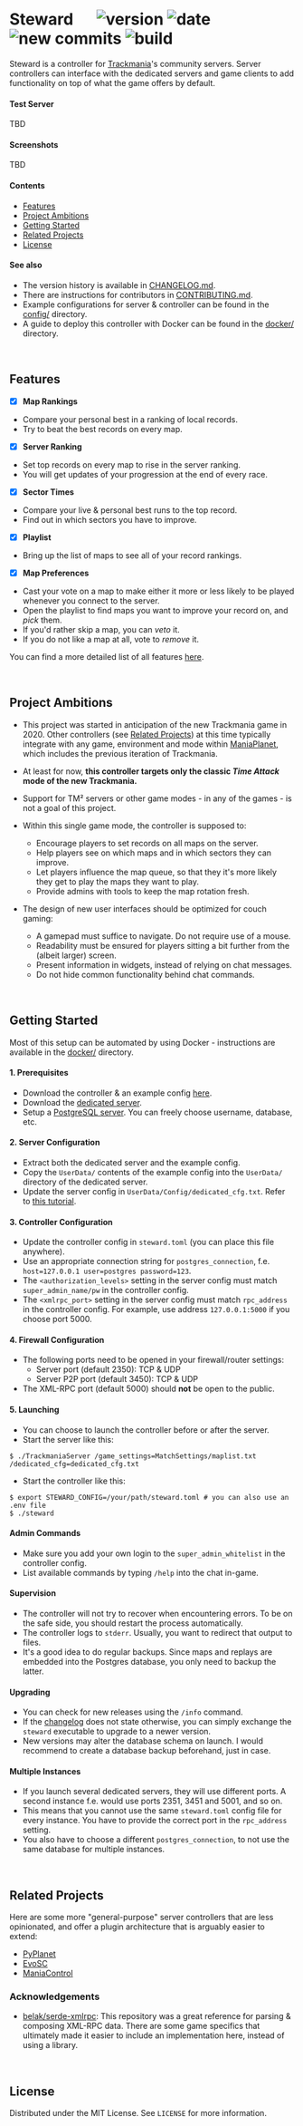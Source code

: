 # Steward &emsp; ![version][badge-version] ![date][badge-date] ![new commits][badge-commits] ![build][badge-build]

[badge-version]: https://img.shields.io/github/v/release/timwie/steward?include_prereleases&style=flat-square
[badge-date]: https://img.shields.io/github/release-date-pre/timwie/steward?style=flat-square
[badge-commits]: https://img.shields.io/github/commits-since/timwie/steward/latest?include_prereleases&label=commits%20since&style=flat-square
[badge-build]: https://img.shields.io/github/workflow/status/timwie/steward/CI?style=flat-square

Steward is a controller for [Trackmania]'s community servers.
Server controllers can interface with the dedicated servers and game clients
to add functionality on top of what the game offers by default.

#### Test Server
TBD

#### Screenshots
TBD

#### Contents
- [Features](#features)
- [Project Ambitions](#project-ambitions)
- [Getting Started](#getting-started)
- [Related Projects](#related-projects)
- [License](#license)

#### See also
- The version history is available in [CHANGELOG.md](CHANGELOG.md).
- There are instructions for contributors in [CONTRIBUTING.md](CONTRIBUTING.md).
- Example configurations for server & controller can be found in the
  [config/](/config) directory.
- A guide to deploy this controller with Docker can be found in the
  [docker/](/docker) directory.

<br>

## Features
- [x] **Map Rankings**
 - Compare your personal best in a ranking of local records.
 - Try to beat the best records on every map.
- [x] **Server Ranking**
 - Set top records on every map to rise in the server ranking.
 - You will get updates of your progression at the end of every race.
- [x] **Sector Times**
 - Compare your live & personal best runs to the top record.
 - Find out in which sectors you have to improve.
- [x] **Playlist**
 - Bring up the list of maps to see all of your record rankings.
- [x] **Map Preferences**
 - Cast your vote on a map to make either it more or less likely
   to be played whenever you connect to the server.
 - Open the playlist to find maps you want to improve your record on,
   and *pick* them.
 - If you'd rather skip a map, you can *veto* it.
 - If you do not like a map at all, vote to *remove* it.

You can find a more detailed list of all features [here](CHANGELOG.md).

<br>

## Project Ambitions
- This project was started in anticipation of the new Trackmania game in 2020.
  Other controllers (see [Related Projects](#related-projects)) at this time
  typically integrate with any game, environment and mode within [ManiaPlanet],
  which includes the previous iteration of Trackmania.
  
- At least for now, **this controller targets only the classic *Time Attack* mode of
  the new Trackmania.**
  
- Support for TM² servers or other game modes - in any of the games -
  is not a goal of this project.
  
- Within this single game mode, the controller is supposed to: 
  - Encourage players to set records on all maps on the server.
  - Help players see on which maps and in which sectors they can improve.
  - Let players influence the map queue, so that they it's more likely they get
    to play the maps they want to play.
  - Provide admins with tools to keep the map rotation fresh.
  
- The design of new user interfaces should be optimized for couch gaming:
  - A gamepad must suffice to navigate. Do not require use of a mouse.
  - Readability must be ensured for players sitting a bit further from the
    (albeit larger) screen.
  - Present information in widgets, instead of relying on chat messages.
  - Do not hide common functionality behind chat commands.

<br>

## Getting Started
Most of this setup can be automated by using Docker -
instructions are available in the [docker/](/docker) directory.

#### 1. Prerequisites
- Download the controller & an example config [here](https://github.com/timwie/steward/releases).
- Download the [dedicated server].
- Setup a [PostgreSQL server]. You can freely choose username, database, etc.

#### 2. Server Configuration
- Extract both the dedicated server and the example config.
- Copy the `UserData/` contents of the example config into the `UserData/` directory of the dedicated server.
- Update the server config in `UserData/Config/dedicated_cfg.txt`. Refer to [this tutorial].

#### 3. Controller Configuration
- Update the controller config in `steward.toml` (you can place this file anywhere).
- Use an appropriate connection string for `postgres_connection`, f.e. `host=127.0.0.1 user=postgres password=123`.
- The `<authorization_levels>` setting in the server config must match `super_admin_name/pw` in the controller config.
- The `<xmlrpc_port>` setting in the server config must match `rpc_address` in the controller config.
  For example, use address `127.0.0.1:5000` if you choose port 5000.

#### 4. Firewall Configuration
- The following ports need to be opened in your firewall/router settings:
  - Server port (default 2350): TCP & UDP
  - Server P2P port (default 3450): TCP & UDP
- The XML-RPC port (default 5000) should **not** be open to the public.

#### 5. Launching
- You can choose to launch the controller before or after the server.
- Start the server like this:
```
$ ./TrackmaniaServer /game_settings=MatchSettings/maplist.txt /dedicated_cfg=dedicated_cfg.txt
```
- Start the controller like this:
```
$ export STEWARD_CONFIG=/your/path/steward.toml # you can also use an .env file
$ ./steward
```

#### Admin Commands
- Make sure you add your own login to the `super_admin_whitelist` in the controller config.
- List available commands by typing `/help` into the chat in-game.

#### Supervision
- The controller will not try to recover when encountering errors.
  To be on the safe side, you should restart the process automatically.
- The controller logs to `stderr`. Usually, you want to redirect that output to files.
- It's a good idea to do regular backups. Since maps and replays are embedded into
  the Postgres database, you only need to backup the latter. 

#### Upgrading
- You can check for new releases using the `/info` command.
- If the [changelog](CHANGELOG.md) does not state otherwise,
  you can simply exchange the `steward` executable to upgrade to a newer version.
- New versions may alter the database schema on launch.
  I would recommend to create a database backup beforehand, just in case.

#### Multiple Instances
- If you launch several dedicated servers, they will use different ports.
  A second instance f.e. would use ports 2351, 3451 and 5001, and so on.
- This means that you cannot use the same `steward.toml` config file for
  every instance. You have to provide the correct port in the `rpc_address`
  setting.
- You also have to choose a different `postgres_connection`, to not use the
  same database for multiple instances.

<br>

## Related Projects
Here are some more "general-purpose" server controllers that are less opinionated,
and offer a plugin architecture that is arguably easier to extend:
- [PyPlanet]
- [EvoSC]
- [ManiaControl]

### Acknowledgements
- [belak/serde-xmlrpc]: This repository was a great reference
  for parsing & composing XML-RPC data. There are some game
  specifics that ultimately made it easier to include an implementation
  here, instead of using a library.

<br>

## License
Distributed under the MIT License. See `LICENSE` for more information.


[Dedicated Server]: http://files.v04.maniaplanet.com/server/TrackmaniaServer_2020-07-02.zip
[PostgreSQL server]: https://www.postgresql.org/download/
[this tutorial]: https://forums.ubisoft.com/showthread.php/2242192-Tutorial-Trackmania-2020-Dedicated-Server

[Issues]: /issues

[Trackmania]: https://trackmania.com/
[ManiaPlanet]: https://www.maniaplanet.com/
[Dedimania]: http://dedimania.net/tmstats/
[Exchange]: https://trackmania.exchange/

[ManiaControl]: https://github.com/ManiaControl/ManiaControl
[PyPlanet]: https://github.com/PyPlanet/PyPlanet
[EvoSC]: https://github.com/EvoTM/EvoSC

[belak/serde-xmlrpc]: https://github.com/belak/serde-xmlrpc
